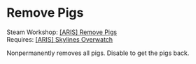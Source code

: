 # Remove Pigs
Steam Workshop: [[ARIS] Remove Pigs](http://steamcommunity.com/sharedfiles/filedetails/?id=421052798)  
Requires: [[ARIS] Skylines Overwatch](https://github.com/arislancrescent/CS-SkylinesOverwatch)

Nonpermanently removes all pigs. Disable to get the pigs back. 
